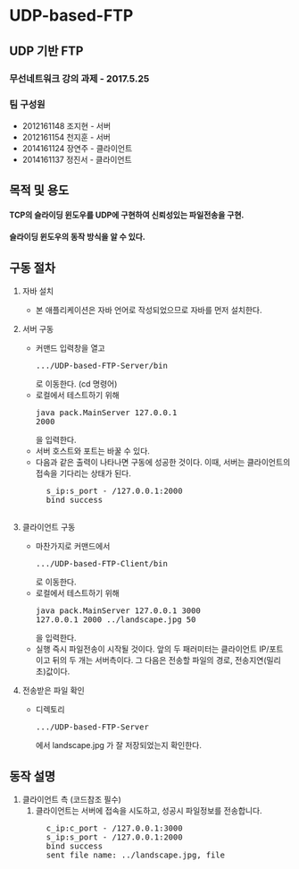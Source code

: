 
# UDP-based-FTP

## UDP 기반 FTP

### 무선네트워크 강의 과제 - 2017.5.25
### 팀 구성원
+ 2012161148 조지현 - 서버
+ 2012161154 천지훈 - 서버
+ 2014161124 장연주 - 클라이언트
+ 2014161137 정진서 - 클라이언트

## 목적 및 용도

#### TCP의 슬라이딩 윈도우를 UDP에 구현하여 신뢰성있는 파일전송을 구현.
#### 슬라이딩 윈도우의 동작 방식을 알 수 있다.

## 구동 절차

1. 자바 설치
	+ 본 애플리케이션은 자바 언어로 작성되었으므로 자바를 먼저 설치한다.

2. 서버 구동
	+ 커맨드 입력창을 열고 <pre>.../UDP-based-FTP-Server/bin</pre> 로 이동한다. (cd 명령어)
	+ 로컬에서 테스트하기 위해 <pre>java pack.MainServer 127.0.0.1 2000</pre> 을 입력한다.
	+ 서버 호스트와 포트는 바꿀 수 있다.
	+ 다음과 같은 출력이 나타나면 구동에 성공한 것이다. 이때, 서버는 클라이언트의 접속을 기다리는 상태가 된다.
	<pre>
		s_ip:s_port - /127.0.0.1:2000
		bind success
	</pre>

3. 클라이언트 구동
	+ 마찬가지로 커맨드에서 <pre>.../UDP-based-FTP-Client/bin</pre> 로 이동한다.
	+ 로컬에서 테스트하기 위해 <pre>java pack.MainServer 127.0.0.1 3000 127.0.0.1 2000 ../landscape.jpg 50</pre> 을 입력한다.
	+ 실행 즉시 파일전송이 시작될 것이다. 앞의 두 패러미터는 클라이언트 IP/포트이고 뒤의 두 개는 서버측이다. 그 다음은 전송할 파일의 경로, 전송지연(밀리초)값이다.

4. 전송받은 파일 확인
	+ 디렉토리 <pre>.../UDP-based-FTP-Server</pre> 에서 landscape.jpg 가 잘 저장되었는지 확인한다.

## 동작 설명

1. 클라이언트 측 (코드참조 필수)
	1. 클라이언트는 서버에 접속을 시도하고, 성공시 파일정보를 전송합니다.
	<pre>
		c_ip:c_port - /127.0.0.1:3000
		s_ip:s_port - /127.0.0.1:2000
		bind success
		sent file name: ../landscape.jpg, file
	</pre>
